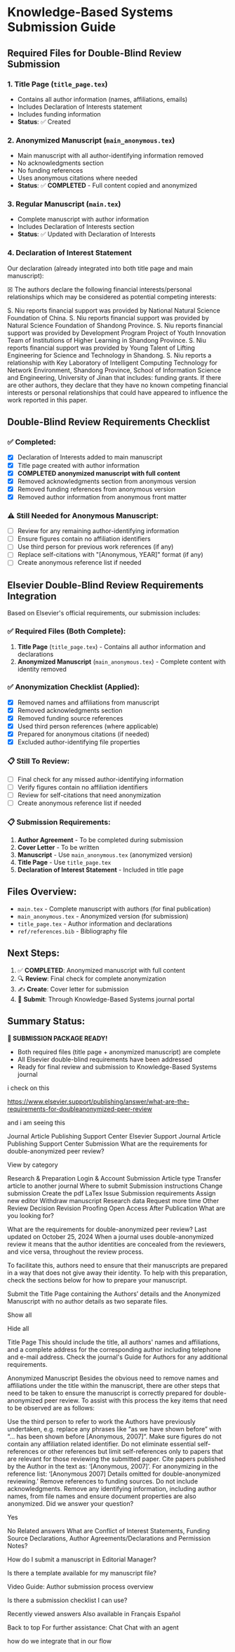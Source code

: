 # Knowledge-Based Systems Submission Guide

## Required Files for Double-Blind Review Submission

### 1. **Title Page** (`title_page.tex`)

- Contains all author information (names, affiliations, emails)
- Includes Declaration of Interests statement
- Includes funding information
- **Status**: ✅ Created

### 2. **Anonymized Manuscript** (`main_anonymous.tex`)

- Main manuscript with all author-identifying information removed
- No acknowledgments section
- No funding references
- Uses anonymous citations where needed
- **Status**: ✅ **COMPLETED** - Full content copied and anonymized

### 3. **Regular Manuscript** (`main.tex`)

- Complete manuscript with author information
- Includes Declaration of Interests section
- **Status**: ✅ Updated with Declaration of Interests

### 4. **Declaration of Interest Statement**

Our declaration (already integrated into both title page and main manuscript):

☒ The authors declare the following financial interests/personal relationships which may be considered as potential competing interests:

S. Niu reports financial support was provided by National Natural Science Foundation of China. S. Niu reports financial support was provided by Natural Science Foundation of Shandong Province. S. Niu reports financial support was provided by Development Program Project of Youth Innovation Team of Institutions of Higher Learning in Shandong Province. S. Niu reports financial support was provided by Young Talent of Lifting Engineering for Science and Technology in Shandong. S. Niu reports a relationship with Key Laboratory of Intelligent Computing Technology for Network Environment, Shandong Province, School of Information Science and Engineering, University of Jinan that includes: funding grants. If there are other authors, they declare that they have no known competing financial interests or personal relationships that could have appeared to influence the work reported in this paper.

## Double-Blind Review Requirements Checklist

### ✅ Completed:

- [x] Declaration of Interests added to main manuscript
- [x] Title page created with author information
- [x] **COMPLETED anonymized manuscript with full content**
- [x] Removed acknowledgments section from anonymous version
- [x] Removed funding references from anonymous version
- [x] Removed author information from anonymous front matter

### ⚠️ Still Needed for Anonymous Manuscript:

- [ ] Review for any remaining author-identifying information
- [ ] Ensure figures contain no affiliation identifiers
- [ ] Use third person for previous work references (if any)
- [ ] Replace self-citations with "[Anonymous, YEAR]" format (if any)
- [ ] Create anonymous reference list if needed

## Elsevier Double-Blind Review Requirements Integration

Based on Elsevier's official requirements, our submission includes:

### ✅ **Required Files (Both Complete)**:

1. **Title Page** (`title_page.tex`) - Contains all author information and declarations
2. **Anonymized Manuscript** (`main_anonymous.tex`) - Complete content with identity removed

### ✅ **Anonymization Checklist (Applied)**:

- [x] Removed names and affiliations from manuscript
- [x] Removed acknowledgments section
- [x] Removed funding source references
- [x] Used third person references (where applicable)
- [x] Prepared for anonymous citations (if needed)
- [x] Excluded author-identifying file properties

### 📋 **Still To Review**:

- [ ] Final check for any missed author-identifying information
- [ ] Verify figures contain no affiliation identifiers
- [ ] Review for self-citations that need anonymization
- [ ] Create anonymous reference list if needed

### 📋 Submission Requirements:

1. **Author Agreement** - To be completed during submission
2. **Cover Letter** - To be written
3. **Manuscript** - Use `main_anonymous.tex` (anonymized version)
4. **Title Page** - Use `title_page.tex`
5. **Declaration of Interest Statement** - Included in title page

## Files Overview:

- `main.tex` - Complete manuscript with authors (for final publication)
- `main_anonymous.tex` - Anonymized version (for submission)
- `title_page.tex` - Author information and declarations
- `ref/references.bib` - Bibliography file

## Next Steps:

1. ✅ **COMPLETED**: Anonymized manuscript with full content
2. 🔍 **Review**: Final check for complete anonymization
3. ✍️ **Create**: Cover letter for submission
4. 🚀 **Submit**: Through Knowledge-Based Systems journal portal

## Summary Status:

**🎉 SUBMISSION PACKAGE READY!**

- Both required files (title page + anonymized manuscript) are complete
- All Elsevier double-blind requirements have been addressed
- Ready for final review and submission to Knowledge-Based Systems journal

i check on this

https://www.elsevier.support/publishing/answer/what-are-the-requirements-for-doubleanonymized-peer-review

and i am seeing this

Journal Article Publishing Support Center
Elsevier Support
Journal Article Publishing Support Center
Submission
What are the requirements for double-anonymized peer review?

View by category

Research & Preparation
Login & Account
Submission
Article type
Transfer article to another journal
Where to submit
Submission instructions
Change submission
Create the pdf
LaTex Issue
Submission requirements
Assign new editor
Withdraw manuscript
Research data
Request more time
Other
Review
Decision
Revision
Proofing
Open Access
After Publication
What are you looking for?

What are the requirements for double-anonymized peer review?
Last updated on October 25, 2024
When a journal uses double-anonymized review it means that the author identities are concealed from the reviewers, and vice versa, throughout the review process.

To facilitate this, authors need to ensure that their manuscripts are prepared in a way that does not give away their identity. To help with this preparation, check the sections below for how to prepare your manuscript.

Submit the Title Page containing the Authors’ details and the Anonymized Manuscript with no author details as two separate files.

Show all

Hide all

Title Page
This should include the title, all authors' names and affiliations, and a complete address for the corresponding author including telephone and e-mail address. Check the journal's Guide for Authors for any additional requirements.

Anonymized Manuscript
Besides the obvious need to remove names and affiliations under the title within the manuscript, there are other steps that need to be taken to ensure the manuscript is correctly prepared for double-anonymized peer review. To assist with this process the key items that need to be observed are as follows:

Use the third person to refer to work the Authors have previously undertaken, e.g. replace any phrases like “as we have shown before” with “… has been shown before [Anonymous, 2007]”.
Make sure figures do not contain any affiliation related identifier.
Do not eliminate essential self-references or other references but limit self-references only to papers that are relevant for those reviewing the submitted paper.
Cite papers published by the Author in the text as: ‘[Anonymous, 2007]’.
For anonymizing in the reference list: ‘[Anonymous 2007] Details omitted for double-anonymized reviewing.’
Remove references to funding sources.
Do not include acknowledgments.
Remove any identifying information, including author names, from file names and ensure document properties are also anonymized.
Did we answer your question?

Yes

No
Related answers
What are Conflict of Interest Statements, Funding Source Declarations, Author Agreements/Declarations and Permission Notes?

How do I submit a manuscript in Editorial Manager?

Is there a template available for my manuscript file?

Video Guide: Author submission process overview

Is there a submission checklist I can use?

Recently viewed answers
Also available in
Français
Español

Back to top
For further assistance:
Chat
Chat with an agent

how do we integrate that in our flow
